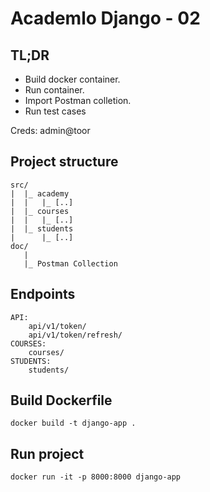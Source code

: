 # Academlo Django - 02

## TL;DR
<ul>
    <li>Build docker container.</li>
    <li>Run container.</li>
    <li>Import Postman colletion.</li>
    <li>Run test cases</li>
</ul>

Creds: admin@toor

## Project structure
```
src/
|  |_ academy
|  |   |_ [..]
|  |_ courses
|  |   |_ [..]
|  |_ students
|      |_ [..]
doc/
   |
   |_ Postman Collection
```

## Endpoints
```
API: 
    api/v1/token/
    api/v1/token/refresh/
COURSES:
    courses/
STUDENTS:
    students/
```

## Build Dockerfile
```
docker build -t django-app .
```

## Run project
```
docker run -it -p 8000:8000 django-app
```
